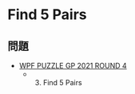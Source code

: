# Find 5 Pairs

## 問題
- [WPF PUZZLE GP 2021 ROUND 4](../questions/wpfpgp2021-4.md)
	- 3. Find 5 Pairs
